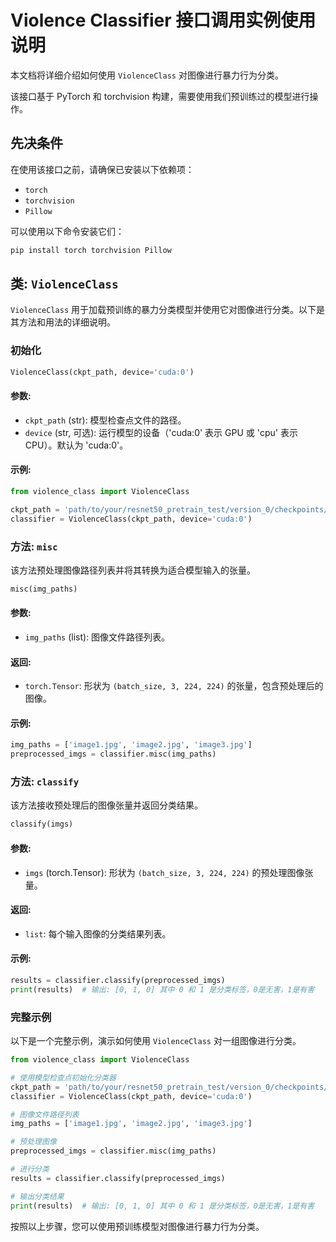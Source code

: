 # Violence Classifier 接口调用实例使用说明

本文档将详细介绍如何使用 `ViolenceClass` 对图像进行暴力行为分类。

该接口基于 PyTorch 和 torchvision 构建，需要使用我们预训练过的模型进行操作。

## 先决条件

在使用该接口之前，请确保已安装以下依赖项：

- `torch`
- `torchvision`
- `Pillow`

可以使用以下命令安装它们：

```bash
pip install torch torchvision Pillow
```

## 类: `ViolenceClass`

`ViolenceClass` 用于加载预训练的暴力分类模型并使用它对图像进行分类。以下是其方法和用法的详细说明。

### 初始化

```python
ViolenceClass(ckpt_path, device='cuda:0')
```

#### 参数:

- `ckpt_path` (str): 模型检查点文件的路径。
- `device` (str, 可选): 运行模型的设备（'cuda:0' 表示 GPU 或 'cpu' 表示 CPU）。默认为 'cuda:0'。

#### 示例:

```python
from violence_class import ViolenceClass

ckpt_path = 'path/to/your/resnet50_pretrain_test/version_0/checkpoints/resnet50_pretrain_test-epoch=xx-val_loss=xx.ckpt'
classifier = ViolenceClass(ckpt_path, device='cuda:0')
```

### 方法: `misc`

该方法预处理图像路径列表并将其转换为适合模型输入的张量。

```python
misc(img_paths)
```

#### 参数:

- `img_paths` (list): 图像文件路径列表。

#### 返回:

- `torch.Tensor`: 形状为 `(batch_size, 3, 224, 224)` 的张量，包含预处理后的图像。

#### 示例:

```python
img_paths = ['image1.jpg', 'image2.jpg', 'image3.jpg']
preprocessed_imgs = classifier.misc(img_paths)
```

### 方法: `classify`

该方法接收预处理后的图像张量并返回分类结果。

```python
classify(imgs)
```

#### 参数:

- `imgs` (torch.Tensor): 形状为 `(batch_size, 3, 224, 224)` 的预处理图像张量。

#### 返回:

- `list`: 每个输入图像的分类结果列表。

#### 示例:

```python
results = classifier.classify(preprocessed_imgs)
print(results)  # 输出: [0, 1, 0] 其中 0 和 1 是分类标签，0是无害，1是有害
```

### 完整示例

以下是一个完整示例，演示如何使用 `ViolenceClass` 对一组图像进行分类。

```python
from violence_class import ViolenceClass

# 使用模型检查点初始化分类器
ckpt_path = 'path/to/your/resnet50_pretrain_test/version_0/checkpoints/resnet50_pretrain_test-epoch=xx-val_loss=xx.ckpt'
classifier = ViolenceClass(ckpt_path, device='cuda:0')

# 图像文件路径列表
img_paths = ['image1.jpg', 'image2.jpg', 'image3.jpg']

# 预处理图像
preprocessed_imgs = classifier.misc(img_paths)

# 进行分类
results = classifier.classify(preprocessed_imgs)

# 输出分类结果
print(results)  # 输出: [0, 1, 0] 其中 0 和 1 是分类标签，0是无害，1是有害
```

按照以上步骤，您可以使用预训练模型对图像进行暴力行为分类。